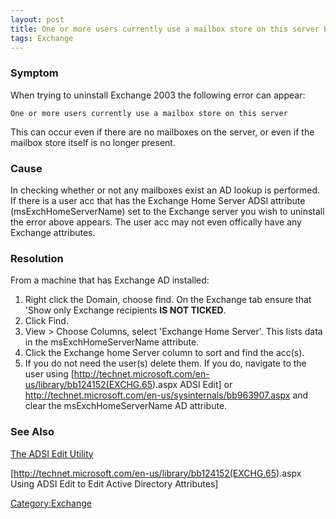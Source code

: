 ```yaml
---
layout: post 
title: One or more users currently use a mailbox store on this server Error (Exchange 2003)
tags: Exchange
---
```


### Symptom

When trying to uninstall Exchange 2003 the following error can appear:

    One or more users currently use a mailbox store on this server

This can occur even if there are no mailboxes on the server, or even if
the mailbox store itself is no longer present.

### Cause

In checking whether or not any mailboxes exist an AD lookup is
performed. If there is a user acc that has the Exchange Home Server ADSI
attribute (msExchHomeServerName) set to the Exchange server you wish to
uninstall the error above appears. The user acc may not even offically
have any Exchange attributes.

### Resolution

From a machine that has Exchange AD installed:

1.  Right click the Domain, choose find. On the Exchange tab ensure that
    \'Show only Exchange recipients **IS NOT TICKED**.
2.  Click Find.
3.  View \> Choose Columns, select \'Exchange Home Server\'. This lists
    data in the msExchHomeServerName attribute.
4.  Click the Exchange home Server column to sort and find the acc(s).
5.  If you do not need the user(s) delete them. If you do, navigate to
    the user using
    \[<http://technet.microsoft.com/en-us/library/bb124152(EXCHG.65>).aspx
    ADSI Edit\] or
    [<http://technet.microsoft.com/en-us/sysinternals/bb963907.aspx>](http://technet.microsoft.com/en-us/sysinternals/bb963907.aspx)
    and clear the msExchHomeServerName AD attribute.

### See Also

[The ADSI Edit
Utility](http://windowsitpro.com/article/articleid/19626/the-adsi-edit-utility.html)

\[<http://technet.microsoft.com/en-us/library/bb124152(EXCHG.65>).aspx
Using ADSI Edit to Edit Active Directory Attributes\]

[Category:Exchange](Category:Exchange "wikilink")
